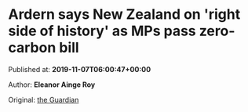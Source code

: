 
# Ardern says New Zealand on 'right side of history' as MPs pass zero-carbon bill

Published at: **2019-11-07T06:00:47+00:00**

Author: **Eleanor Ainge Roy**

Original: [the Guardian](https://www.theguardian.com/world/2019/nov/07/ardern-says-new-zealand-on-right-side-of-history-as-mps-pass-zero-carbon-bill)


